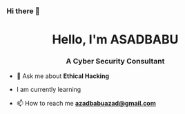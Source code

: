 ### Hi there 👋
<h1 align="center">Hello, I'm ASADBABU</h1>
<h3 align="center">A Cyber Security Consultant</h3>


- 💬 Ask me about **Ethical Hacking**
- I am currently learning 


- 📫 How to reach me **azadbabuazad@gmail.com**



